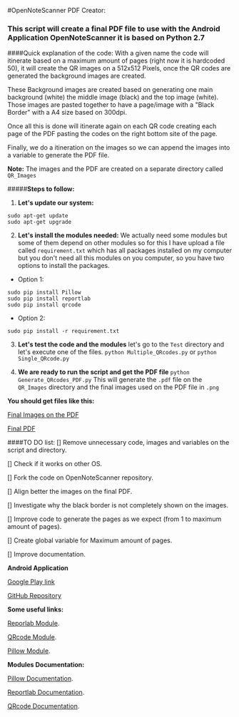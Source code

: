 #OpenNoteScanner PDF Creator:
### This script will create a final PDF file to use with the Android Application OpenNoteScanner it is based on Python 2.7

####Quick explanation of the code:
With a given name the code will itinerate based on a maximum amount of pages (right now it is hardcoded 50), it will create the QR images on a 512x512 Pixels, once the QR codes are generated the background images are created.

These Background images are created based on generating one main background (white) the middle image (black) and the top image (white). Those images are pasted together to have a page/image with a "Black Border" with a A4 size based on 300dpi.

Once all this is done will itinerate again on each QR code creating each page of the PDF pasting the codes on the right bottom site of the page.

Finally, we do a itineration on the images so we can append the images into a variable to generate the PDF file.

**Note:** The images and the PDF are created on a separate directory called ```QR_Images```

#####**Steps to follow:**
1. **Let's update our system:**

 ```
 sudo apt-get update
 sudo apt-get upgrade
 ```

2. **Let's install the modules needed:**
We actually need some modules but some of them depend on other modules so for this I have upload a file called ```requirement.txt``` which has all packages installed on my computer but you don't need all this modules on you computer, so you have two options to install the packages.

 * Option 1:
 ```
 sudo pip install Pillow
 sudo pip install reportlab
 sudo pip install qrcode
 ```
 * Option 2:
 ```
 sudo pip install -r requirement.txt
 ```
 
3. **Let's test the code and the modules**
let's go to the ```Test``` directory and let's execute one of the files.
```python Multiple_QRcodes.py``` or ```python Single_QRcode.py```

4. **We are ready to run the script and get the PDF file**
```python Generate_QRcodes_PDF.py```
This will generate the ```.pdf``` file on the ```QR_Images``` directory and the final images used on the  PDF file in ```.png``` 

**You should get files like this:**

[Final Images on the PDF](https://github.com/yeyeto2788/OpenNoteScannerPDF/blob/master/TestImage.png)

[Final PDF](https://github.com/yeyeto2788/OpenNoteScannerPDF/blob/master/QR_Images/Final.pdf)


####TO DO list:
[] Remove unnecessary code, images and variables on the script and directory.

[] Check if it works on other OS. 

[] Fork the code on OpenNoteScanner repository.

[] Align better the images on the final PDF.

[] Investigate why the black border is not completely shown on the images.

[] Improve code to generate the pages as we expect (from 1 to maximum amount of pages).

[] Create global variable for Maximum amount of pages.

[] Improve documentation.



**Android Application**

[Google Play link](https://play.google.com/store/apps/details?id=com.todobom.opennotescanner&utm_source=global_co&utm_medium=prtnr&utm_content=Mar2515&utm_campaign=PartBadge&pcampaignid=MKT-Other-global-all-co-prtnr-py-PartBadge-Mar2515-1)

[GitHub Repository](https://github.com/ctodobom/OpenNoteScanner)

**Some useful links:**

[Reporlab Module](https://pypi.python.org/pypi/reportlab/2.7).

[QRcode Module](https://pypi.python.org/pypi/qrcode/2.7).

[Pillow Module](https://pypi.python.org/pypi/Pillow/2.7.0).


**Modules Documentation:**

[Pillow Documentation](http://pillow.readthedocs.io/en/3.0.x/installation.html).

[Reportlab Documentation](https://www.reportlab.com/docs/reportlab-userguide.pdf).

[QRcode Documentation](https://github.com/lincolnloop/python-qrcode).

